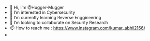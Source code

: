 - 👋 Hi, I’m @Hugger-Mugger
- 👀 I’m interested in Cybersecurity
- 🌱 I’m currently learning Reverse Enggineering
- 💞️ I’m looking to collaborate on Security Research
- 📫 How to reach me : https://www.instagram.com/kumar_abhii2156/
- 

<!---
Hugger-Mugger/Hugger-Mugger is a ✨ special ✨ repository because its `README.md` (this file) appears on your GitHub profile.
You can click the Preview link to take a look at your changes.
--->
